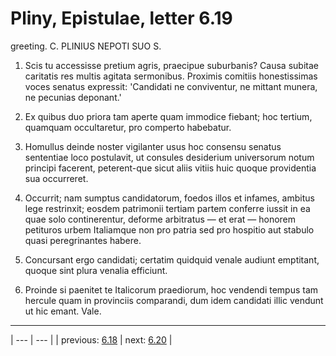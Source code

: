 # Pliny, Epistulae, letter 6.19

greeting. C. PLINIUS NEPOTI SUO S.



1. Scis tu accessisse pretium agris, praecipue suburbanis? Causa subitae caritatis res multis agitata sermonibus. Proximis comitiis honestissimas voces senatus expressit: 'Candidati ne conviventur, ne mittant munera, ne pecunias deponant.'



2. Ex quibus duo priora tam aperte quam immodice fiebant; hoc tertium, quamquam occultaretur, pro comperto habebatur.



3. Homullus deinde noster vigilanter usus hoc consensu senatus sententiae loco postulavit, ut consules desiderium universorum notum principi facerent, peterent-que sicut aliis vitiis huic quoque providentia sua occurreret.



4. Occurrit; nam sumptus candidatorum, foedos illos et infames, ambitus lege restrinxit; eosdem patrimonii tertiam partem conferre iussit in ea quae solo continerentur, deforme arbitratus — et erat — honorem petituros urbem Italiamque non pro patria sed pro hospitio aut stabulo quasi peregrinantes habere.



5. Concursant ergo candidati; certatim quidquid venale audiunt emptitant, quoque sint plura venalia efficiunt.



6. Proinde si paenitet te Italicorum praediorum, hoc vendendi tempus tam hercule quam in provinciis comparandi, dum idem candidati illic vendunt ut hic emant. Vale.



---

| --- | --- |
| previous: [6.18](../6.18/) | next: [6.20](../6.20/) |